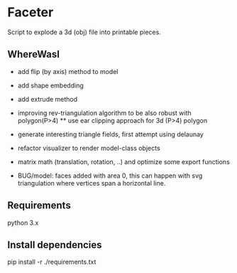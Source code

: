 # Faceter
Script to explode a 3d (obj) file into printable pieces.

## WhereWasI
* add flip (by axis) method to model
* add shape embedding
* add extrude method
* improving rev-triangulation algorithm to be also robust with polygon(P>4)
** use ear clipping approach for 3d (P>4) polygon
* generate interesting triangle fields, first attempt using delaunay
* refactor visualizer to render model-class objects
* matrix math (translation, rotation, ..) and optimize some export functions 

* BUG/model: faces added with area 0, this can happen with svg triangulation where vertices span a horizontal line.

## Requirements
python 3.x

## Install dependencies
pip install -r ./requirements.txt

